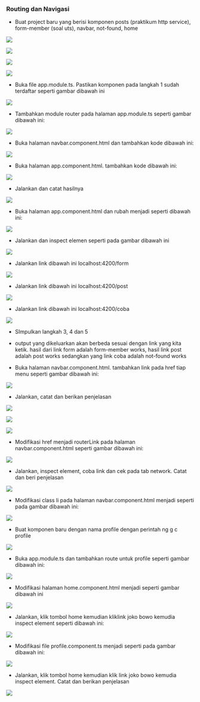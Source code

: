 ### Routing dan Navigasi

- Buat project baru yang berisi komponen posts (praktikum http service), form-member (soal uts), navbar, not-found, home

![](image/Bab10/1.PNG)

![](image/Bab10/1.1.PNG)

![](image/Bab10/1.2.PNG)

![](image/Bab10/1.3.PNG)

- Buka file app.module.ts. Pastikan komponen pada langkah 1 sudah terdaftar seperti gambar dibawah ini

![](image/Bab10/2.PNG)

- Tambahkan module router pada halaman app.module.ts seperti gambar dibawah ini:

![](image/Bab10/2.1.PNG)

- Buka halaman navbar.component.html dan tambahkan kode dibawah ini:

![](image/Bab10/3.PNG)

- Buka halaman app.component.html. tambahkan kode dibawah ini:

![](image/Bab10/4.PNG)

- Jalankan dan catat hasilnya 

![](image/Bab10/5.PNG)

- Buka halaman app.component.html dan rubah menjadi seperti dibawah ini:

![](image/Bab10/6.PNG)

- Jalankan dan inspect elemen seperti pada gambar dibawah ini

![](image/Bab10/7.PNG)

- Jalankan link dibawah ini localhost:4200/form 

![](image/Bab10/8.PNG)

- Jalankan link dibawah ini localhost:4200/post 

![](image/Bab10/9.PNG)

- Jalankan link dibawah ini localhost:4200/coba 

![](image/Bab10/10.PNG)

- SImpulkan langkah 3, 4 dan 5 
- output yang dikeluarkan akan berbeda sesuai dengan link yang kita ketik. hasil dari link form adalah form-member works, hasil link post adalah post works sedangkan yang link coba adalah not-found works

- Buka halaman navbar.component.html. tambahkan link pada href tiap menu seperti gambar dibawah ini:

![](image/Bab10/11.PNG)

- Jalankan, catat dan berikan penjelasan 

![](image/Bab10/12.PNG)

![](image/Bab10/13.PNG)

![](image/Bab10/14.PNG)

- Modifikasi href menjadi routerLink pada halaman navbar.component.html seperti gambar dibawah ini:

![](image/Bab10/15.1.PNG)

- Jalankan, inspect element, coba link dan cek pada tab network. Catat dan beri penjelasan 

![](image/Bab10/15.PNG)

- Modifikasi class li pada halaman navbar.component.html menjadi seperti pada gambar dibawah ini:

![](image/Bab10/16.PNG)

- Buat komponen baru dengan nama profile dengan perintah ng g c profile

![](image/Bab10/17.PNG)

- Buka app.module.ts dan tambahkan route untuk profile seperti gambar dibawah ini:

![](image/Bab10/18.PNG)

- Modifikasi halaman home.component.html menjadi seperti gambar dibawah ini

![](image/Bab10/19.PNG)

- Jalankan, klik tombol home kemudian kliklink joko bowo kemudia inspect element seperti dibawah ini:

![](image/Bab10/20.PNG)

- Modifikasi file profile.component.ts menjadi seperti pada gambar dibawah ini:


![](image/Bab10/23.PNG)

- Jalankan, klik tombol home kemudian klik link joko bowo kemudia inspect element. Catat dan berikan penjelasan 

![](image/Bab10/21.PNG)